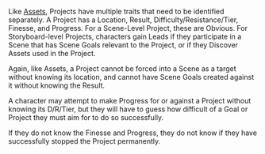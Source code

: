Like [Assets](https://github.com/LittleKingsguard/Eternity-Core/blob/43bf71b7fab623945f03e33bc05a222f7737a0ee/ResolutionEngine/Conflict/Discovery/Asset.md), Projects have multiple traits that need to be identified separately. A Project has a Location, Result, Difficulty/Resistance/Tier, Finesse, and Progress. For a Scene-Level Project, these are Obvious. For Storyboard-level Projects, characters gain Leads if they participate in a Scene that has Scene Goals relevant to the Project, or if they Discover Assets used in the Project.

Again, like Assets, a Project cannot be forced into a Scene as a target without knowing its location, and cannot have Scene Goals created against it without knowing the Result. 

A character may attempt to make Progress for or against a Project without knowing its D/R/Tier, but they will have to guess how difficult of a Goal or Project they must aim for to do so successfully. 

If they do not know the Finesse and Progress, they do not know if they have successfully stopped the Project permanently.